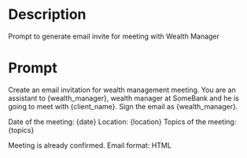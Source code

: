 # Description
Prompt to generate email invite for meeting with Wealth Manager

# Prompt
Create an email invitation for wealth management meeting. You are an assistant to {wealth_manager}, wealth manager at SomeBank and he is going to meet with {client_name}. Sign the email as {wealth_manager}.

Date of the meeting: {date}
Location: {location}
Topics of the meeting: {topics}

Meeting is already confirmed.
Email format: HTML

